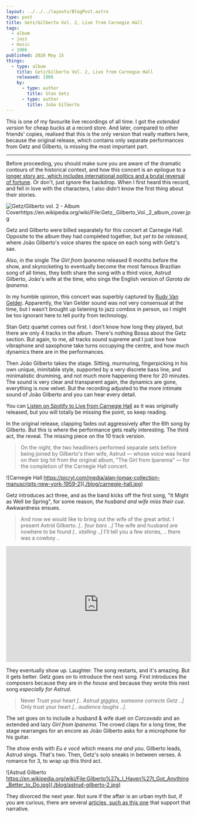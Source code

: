```yaml
---
layout: ../../../layouts/BlogPost.astro
type: post
title: Getz/Gilberto Vol. 2, Live from Carnegie Hall
tags:
  - album
  - jazz
  - music
  - 1966
published: 2020 May 15
things:
  - type: album
    title: Getz/Gilberto Vol. 2, Live from Carnegie Hall
    released: 1966
    by:
      - type: author
        title: Stan Getz
      - type: author
        title: João Gilberto
---
```


This is one of my favourite live recordings of all time. I got the _extended version_ for cheap bucks at a record store. And later, compared to other friends' copies, realised that this is the only version that really matters here, because the original release, which contains only separate performances from Getz and Gilberto, is missing the most important part.

---

Before proceeding, you should make sure you are aware of the dramatic contours of the historical context, and how this concert is an epilogue to a [longer story arc, which includes international politics and a brutal reversal of fortune](/posts/2020-05/getz-gilberto--vol-1). Or don't, just ignore the backdrop. When I first heard this record, and fell in love with the characters, I also didn't know the first thing about their stories.

![Getz/Gilberto vol. 2 - Album Coverhttps://en.wikipedia.org/wiki/File:Getz,_Gilberto_Vol._2_album_cover.jpg](./albums/getz-gilberto--live-at-carnegie-hall.jpg)

Getz and Gilberto were billed separately for this concert at Carnegie Hall. Opposite to the album they had completed together, but _yet to be released_, where João Gilberto's voice shares the space on each song with Getz's sax.

Also, in the single _The Girl from Ipanema_ released 6 months before the show, and skyrocketing to eventually become the most famous Brazilian song of all times, they both share the song with a third voice, Astrud Gilberto, João's wife at the time, who sings the English version of _Garota de Ipanema_.

In my humble opinion, this concert was superbly captured by [Rudy Van Gelder](https://www.discogs.com/artist/252966-Rudy-Van-Gelder). Apparently, the Van Gelder sound was not very consensual at the time, but I wasn't brought up listening to jazz combos in person, so I might be too ignorant here to tell purity from technology.

Stan Getz quartet comes out first. I don't know how long they played, but there are only 4 tracks in the album. There's nothing Bossa about the Getz section. But again, to me, all tracks sound supreme and I just love how vibraphone and saxophone take turns occupying the centre, and how much dynamics there are in the performances.

Then João Gilberto takes the stage. Sitting, murmuring, fingerpicking in his own unique, inimitable style, supported by a very discrete bass line, and minimalistic drumming, and not much more happening there for 20 minutes. The sound is very clear and transparent again, the dynamics are gone, everything is now velvet. But the recording adjusted to the more intimate sound of João Gilberto and you can hear every detail.

You can [Listen on Spotify to Live from Carnegie Hall](https://open.spotify.com/album/0Hh0eLbuqqDxYSCpy7i4Jx) as it was originally released, but you will totally be missing the point, so keep reading.

In the original release, clapping fades out aggressively after the 6th song by Gilberto. But this is where the performance gets really interesting. The third act, the reveal. The missing piece on the 10 track version.

> On the night, the two headliners performed separate sets before being joined by Gilberto's then wife, Astrud — whose voice was heard on their big hit from the original album, "The Girl from Ipanema" — for the completion of the Carnegie Hall concert.

![Carnegie Hall https://picryl.com/media/alan-lomax-collection-manuscripts-new-york-1959-2](./blog/carnegie-hall.jpg)

Getz introduces act three, and as the band kicks off the first song, "It Might as Well be Spring", for some reason, _the husband and wife miss their cue_. Awkwardness ensues.

> And now we would like to bring out the wife of the great artist. I present Astrid Gilberto. _[.. four bars ..]_ The wife and husband are nowhere to be found _[.. stalling ..]_ I'll tell you a few stories, .. there was a cowboy ..

<iframe width="100%" height="315" src="https://www.youtube.com/embed/kp3sb-FcSOk?start=2111" frameborder="0" allow="accelerometer; autoplay; encrypted-media; gyroscope; picture-in-picture" allowfullscreen></iframe>

They eventually show up. Laughter. The song restarts, and it's amazing. But it gets better. Getz goes on to introduce the next song. First introduces the composers because they are _in the house_ and because they wrote this next song _especially for Astrud_.

> Never Trust your heart _[.. Astrud giggles, someone corrects Getz ..]_ Only trust your heart _[.. audience laughs ..]_.

The set goes on to include a husband & wife duet on _Corcovado_ and an extended and lazy _Girl from Ipanema_. The crowd claps for a long time, the stage rearranges for an encore as João Gilberto asks for a microphone for his guitar.

The show ends with _Eu e você_ which means _me and you_. Gilberto leads, Astrud sings. That's two. Then, Getz's solo sneaks in between verses. A romance for 3, to wrap up this third act.

![Astrud Gilberto https://en.wikipedia.org/wiki/File:Gilberto%27s_I_Haven%27t_Got_Anything_Better_to_Do.jpg](./blog/astrud-gilberto-2.jpg)

They divorced the next year. Not sure if the affair is an urban myth but, if you are curious, there are several [articles, such as this one](https://www.vailjazz.org/inside-the-vail-jazz-festival-a-musical-affair/) that support that narrative.
